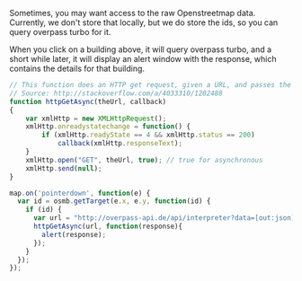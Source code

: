 <link rel="stylesheet" href="https://raw.githubusercontent.com/OSMBuildings/OSMBuildings/master/dist/OSMBuildings/OSMBuildings.css">
<link rel=stylesheet href=assets/tutorial_prep.css>
<script src=https://rawgit.com/OSMBuildings/OSMBuildings/master/dist/OSMBuildings/OSMBuildings.js></script>

<div id='map'></div>

<script src=assets/tutorial_prep.js></script>

<script>
// This function does an HTTP get request, given a URL, and passes the response to a callback
// Source: http://stackoverflow.com/a/4033310/1202488
function httpGetAsync(theUrl, callback)
{
    var xmlHttp = new XMLHttpRequest();
    xmlHttp.onreadystatechange = function() { 
        if (xmlHttp.readyState == 4 && xmlHttp.status == 200)
            callback(xmlHttp.responseText);
    }
    xmlHttp.open("GET", theUrl, true); // true for asynchronous 
    xmlHttp.send(null);
}

map.on('pointerdown', function(e) {
  var id = osmb.getTarget(e.x, e.y, function(id) {
    if (id) {
      var url = "http://overpass-api.de/api/interpreter?data=[out:json];(relation(" + id + ");way(r);node(w);way(" + id + ");way(23853131);node(w));out;";
      httpGetAsync(url, function(response){
        alert(response);
      });
    }
  });
});
</script>

Sometimes, you may want access to the raw Openstreetmap data. Currently, we don't store that
locally, but we do store the ids, so you can query overpass turbo for it.

When you click on a building above, it will query overpass turbo, and a short while later, it will
display an alert window with the response, which contains the details for that building.

````javascript
// This function does an HTTP get request, given a URL, and passes the response to a callback
// Source: http://stackoverflow.com/a/4033310/1202488
function httpGetAsync(theUrl, callback)
{
    var xmlHttp = new XMLHttpRequest();
    xmlHttp.onreadystatechange = function() { 
        if (xmlHttp.readyState == 4 && xmlHttp.status == 200)
            callback(xmlHttp.responseText);
    }
    xmlHttp.open("GET", theUrl, true); // true for asynchronous 
    xmlHttp.send(null);
}

map.on('pointerdown', function(e) {
  var id = osmb.getTarget(e.x, e.y, function(id) {
    if (id) {
      var url = "http://overpass-api.de/api/interpreter?data=[out:json];(relation(" + id + ");way(r);node(w);way(" + id + ");way(23853131);node(w));out;";
      httpGetAsync(url, function(response){
        alert(response);
      });
    }
  });
});
````
